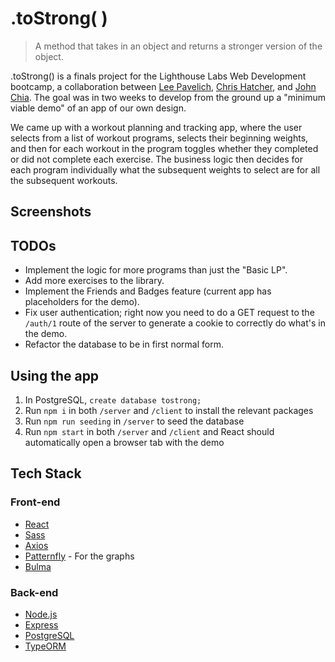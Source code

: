 # .toStrong( )

> A method that takes in an object and returns a stronger version of the object.

.toStrong() is a finals project for the Lighthouse Labs Web Development bootcamp, a collaboration between [Lee Pavelich](https://github.com/leepavelich/), [Chris Hatcher](https://github.com/chatcher20), and [John Chia](https://github.com/fluffyjohnny). The goal was in two weeks to develop from the ground up a "minimum viable demo" of an app of our own design.

We came up with a workout planning and tracking app, where the user selects from a list of workout programs, selects their beginning weights, and then for each workout in the program toggles whether they completed or did not complete each exercise. The business logic then decides for each program individually what the subsequent weights to select are for all the subsequent workouts.

## Screenshots

## TODOs

- Implement the logic for more programs than just the "Basic LP".
- Add more exercises to the library.
- Implement the Friends and Badges feature (current app has placeholders for the demo).
- Fix user authentication; right now you need to do a GET request to the `/auth/1` route of the server to generate a cookie to correctly do what's in the demo.
- Refactor the database to be in first normal form.

## Using the app

1. In PostgreSQL, `create database tostrong;`
2. Run `npm i` in both `/server` and `/client` to install the relevant packages
3. Run `npm run seeding` in `/server` to seed the database
4. Run `npm start` in both `/server` and `/client` and React should automatically open a browser tab with the demo

## Tech Stack

### Front-end

- [React](https://reactjs.org/)
- [Sass](https://sass-lang.com/)
- [Axios](https://axios-http.com/docs/intro)
- [Patternfly](https://www.patternfly.org/v4/) - For the graphs
- [Bulma](https://bulma.io/)

### Back-end

- [Node.js](https://nodejs.org/en/)
- [Express](https://expressjs.com/)
- [PostgreSQL](https://www.postgresql.org/)
- [TypeORM](https://typeorm.io/)
